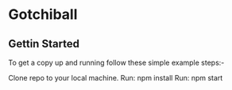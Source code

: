 # Gotchiball

## Gettin Started
To get a copy up and running follow these simple example steps:-

Clone repo to your local machine.
Run: npm install
Run: npm start
